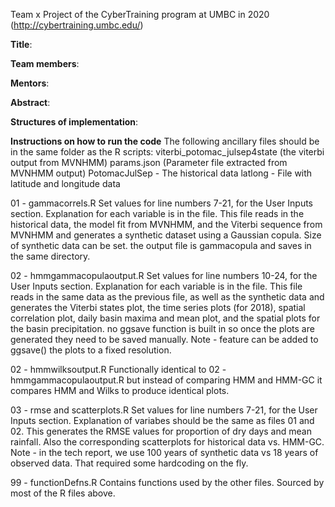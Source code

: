 Team x Project of the CyberTraining program at UMBC in 2020 (http://cybertraining.umbc.edu/)

**Title**: 

**Team members**: 

**Mentors**: 

**Abstract**: 

**Structures of implementation**:

**Instructions on how to run the code**
The following ancillary files should be in the same folder as the R scripts:
viterbi_potomac_julsep4state (the viterbi output from MVNHMM)
params.json (Parameter file extracted from MVNHMM output)
PotomacJulSep - The historical data
latlong - File with latitude and longitude data

01 - gammacorrels.R
Set values for line numbers 7-21, for the User Inputs section. Explanation for each variable is in the file.
This file reads in the historical data, the model fit from MVNHMM, and the Viterbi sequence from MVNHMM and generates a synthetic dataset using a Gaussian copula. Size of synthetic data can be set.
the output file is gammacopula and saves in the same directory.

02 - hmmgammacopulaoutput.R
Set values for line numbers 10-24, for the User Inputs section. Explanation for each variable is in the file.
This file reads in the same data as the previous file, as well as the synthetic data and generates the Viterbi states plot, the time series plots (for 2018), spatial correlation plot, daily basin maxima
and mean plot, and the spatial plots for the basin precipitation. no ggsave function is built in so once the plots are generated they need to be saved manually.
Note - feature can be added to ggsave() the plots to a fixed resolution.

02 - hmmwilksoutput.R
Functionally identical to 02 - hmmgammacopulaoutput.R but instead of comparing HMM and HMM-GC it compares HMM and Wilks to produce identical plots.

03 - rmse and scatterplots.R
Set values for line numbers 7-21, for the User Inputs section. Explanation of variabes should be the same as files 01 and 02.
This generates the RMSE values for proportion of dry days and mean rainfall. Also the corresponding scatterplots for historical data vs. HMM-GC.
Note - in the tech report, we use 100 years of synthetic data vs 18 years of observed data. That required some hardcoding on the fly.

99 - functionDefns.R
Contains functions used by the other files. Sourced by most of the R files above.
